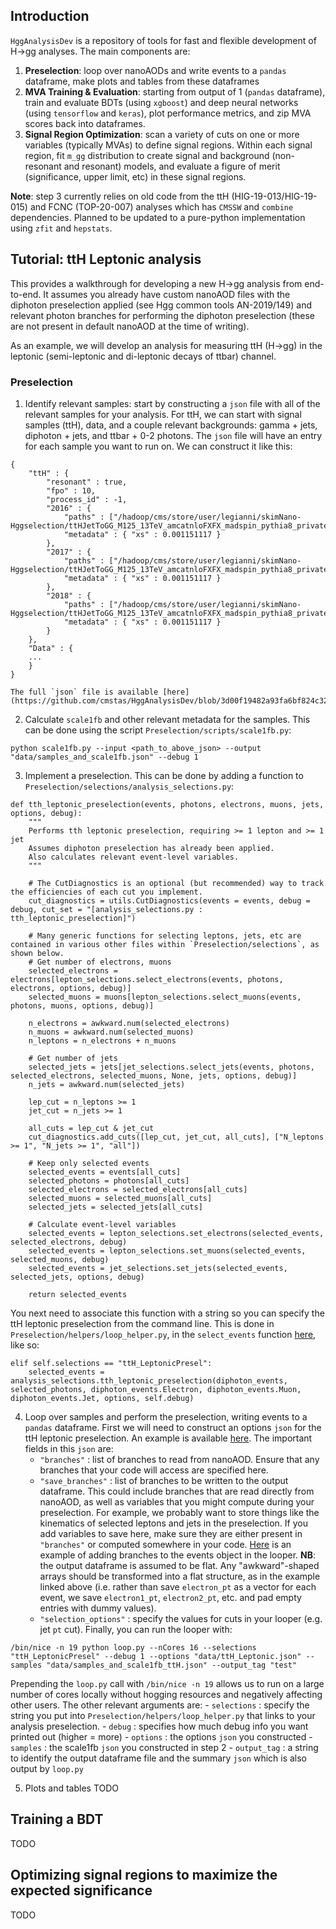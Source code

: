## Introduction 

`HggAnalysisDev` is a repository of tools for fast and flexible development of H->gg analyses.
The main components are:
1. **Preselection**: loop over nanoAODs and write events to a `pandas` dataframe, make plots and tables from these dataframes
2. **MVA Training & Evaluation**: starting from output of 1 (`pandas` dataframe), train and evaluate BDTs (using `xgboost`) and deep neural networks (using `tensorflow` and `keras`), plot performance metrics, and zip MVA scores back into dataframes.
3. **Signal Region Optimization**: scan a variety of cuts on one or more variables (typically MVAs) to define signal regions. Within each signal region, fit `m_gg` distribution to create signal and background (non-resonant and resonant) models, and evaluate a figure of merit (significance, upper limit, etc) in these signal regions.

**Note**: step 3 currently relies on old code from the ttH (HIG-19-013/HIG-19-015) and FCNC (TOP-20-007) analyses which has `CMSSW` and `combine` dependencies. Planned to be updated to a pure-python implementation using `zfit` and `hepstats`.

## Tutorial: ttH Leptonic analysis
This provides a walkthrough for developing a new H->gg analysis from end-to-end. It assumes you already have custom nanoAOD files with the diphoton preselection applied (see Hgg common tools AN-2019/149) and relevant photon branches for performing the diphoton preselection (these are not present in default nanoAOD at the time of writing).

As an example, we will develop an analysis for measuring ttH (H->gg) in the leptonic (semi-leptonic and di-leptonic decays of ttbar) channel.

### Preselection
1. Identify relevant samples: start by constructing a `json` file with all of the relevant samples for your analysis.
   For ttH, we can start with signal samples (ttH), data, and a couple relevant backgrounds: gamma + jets, diphoton + jets, and ttbar + 0-2 photons.
   The `json` file will have an entry for each sample you want to run on. We can construct it like this:

```
{
    "ttH" : {
        "resonant" : true,
        "fpo" : 10,
        "process_id" : -1,
        "2016" : {
            "paths" : ["/hadoop/cms/store/user/legianni/skimNano-Hggselection/ttHJetToGG_M125_13TeV_amcatnloFXFX_madspin_pythia8_private_mc17/"],
            "metadata" : { "xs" : 0.001151117 }
        },
        "2017" : {
            "paths" : ["/hadoop/cms/store/user/legianni/skimNano-Hggselection/ttHJetToGG_M125_13TeV_amcatnloFXFX_madspin_pythia8_private_mc17/"],
            "metadata" : { "xs" : 0.001151117 }
        },
        "2018" : {
            "paths" : ["/hadoop/cms/store/user/legianni/skimNano-Hggselection/ttHJetToGG_M125_13TeV_amcatnloFXFX_madspin_pythia8_private_mc18/"],
            "metadata" : { "xs" : 0.001151117 }
        }
    },
    "Data" : {
    ...
    }
}
```
 
    The full `json` file is available [here](https://github.com/cmstas/HggAnalysisDev/blob/3d00f19482a93fa6bf824c32d54bb3e9cfe0bad7/Preselection/data/samples_ttH.json).

2. Calculate `scale1fb` and other relevant metadata for the samples. This can be done using the script `Preselection/scripts/scale1fb.py`:

```
python scale1fb.py --input <path_to_above_json> --output "data/samples_and_scale1fb.json" --debug 1
```

3. Implement a preselection.
   This can be done by adding a function to `Preselection/selections/analysis_selections.py`:

```
def tth_leptonic_preselection(events, photons, electrons, muons, jets, options, debug):
    """
    Performs tth leptonic preselection, requiring >= 1 lepton and >= 1 jet
    Assumes diphoton preselection has already been applied.
    Also calculates relevant event-level variables.
    """

    # The CutDiagnostics is an optional (but recommended) way to track the efficiencies of each cut you implement.
    cut_diagnostics = utils.CutDiagnostics(events = events, debug = debug, cut_set = "[analysis_selections.py : tth_leptonic_preselection]")

    # Many generic functions for selecting leptons, jets, etc are contained in various other files within `Preselection/selections`, as shown below.
    # Get number of electrons, muons
    selected_electrons = electrons[lepton_selections.select_electrons(events, photons, electrons, options, debug)]
    selected_muons = muons[lepton_selections.select_muons(events, photons, muons, options, debug)]

    n_electrons = awkward.num(selected_electrons)
    n_muons = awkward.num(selected_muons)
    n_leptons = n_electrons + n_muons

    # Get number of jets
    selected_jets = jets[jet_selections.select_jets(events, photons, selected_electrons, selected_muons, None, jets, options, debug)]
    n_jets = awkward.num(selected_jets)

    lep_cut = n_leptons >= 1
    jet_cut = n_jets >= 1

    all_cuts = lep_cut & jet_cut
    cut_diagnostics.add_cuts([lep_cut, jet_cut, all_cuts], ["N_leptons >= 1", "N_jets >= 1", "all"])

    # Keep only selected events
    selected_events = events[all_cuts]
    selected_photons = photons[all_cuts]
    selected_electrons = selected_electrons[all_cuts]
    selected_muons = selected_muons[all_cuts]
    selected_jets = selected_jets[all_cuts]

    # Calculate event-level variables
    selected_events = lepton_selections.set_electrons(selected_events, selected_electrons, debug)
    selected_events = lepton_selections.set_muons(selected_events, selected_muons, debug)
    selected_events = jet_selections.set_jets(selected_events, selected_jets, options, debug)

    return selected_events
```
 
   You next need to associate this function with a string so you can specify the ttH leptonic preselection from the command line.
   This is done in `Preselection/helpers/loop_helper.py`, in the `select_events` function [here](https://github.com/cmstas/HggAnalysisDev/blob/3d00f19482a93fa6bf824c32d54bb3e9cfe0bad7/Preselection/helpers/loop_helper.py#L225), like so:

```
elif self.selections == "ttH_LeptonicPresel":
    selected_events = analysis_selections.tth_leptonic_preselection(diphoton_events, selected_photons, diphoton_events.Electron, diphoton_events.Muon, diphoton_events.Jet, options, self.debug)
```

4. Loop over samples and perform the preselection, writing events to a `pandas` dataframe.
   First we will need to construct an options `json` for the ttH leptonic preselection. An example is available [here](https://github.com/cmstas/HggAnalysisDev/blob/3d00f19482a93fa6bf824c32d54bb3e9cfe0bad7/Preselection/data/ttH_Leptonic.json).
   The important fields in this `json` are:
    - `"branches"` : list of branches to read from nanoAOD. Ensure that any branches that your code will access are specified here.
    - `"save_branches"` : list of branches to be written to the output dataframe. This could include branches that are read directly from nanoAOD, as well as variables that you might compute during your preselection. For example, we probably want to store things like the kinematics of selected leptons and jets in the preselection. If you add variables to save here, make sure they are either present in `"branches"` or computed somewhere in your code. [Here](https://github.com/cmstas/HggAnalysisDev/blob/3d00f19482a93fa6bf824c32d54bb3e9cfe0bad7/Preselection/selections/lepton_selections.py#L45-L63) is an example of adding branches to the events object in the looper. **NB**: the output dataframe is assumed to be flat. Any "awkward"-shaped arrays should be transformed into a flat structure, as in the example linked above (i.e. rather than save `electron_pt` as a vector for each event, we save `electron1_pt`, `electron2_pt`, etc. and pad empty entries with dummy values).
    - `"selection_options"` : specify the values for cuts in your looper (e.g. jet `pt` cut).
   Finally, you can run the looper with:

```
/bin/nice -n 19 python loop.py --nCores 16 --selections "ttH_LeptonicPresel" --debug 1 --options "data/ttH_Leptonic.json" --samples "data/samples_and_scale1fb_ttH.json" --output_tag "test"
```

   Prepending the `loop.py` call with `/bin/nice -n 19` allows us to run on a large number of cores locally without hogging resources and negatively affecting other users.
   The other relevant arguments are:
    - `selections` : specify the string you put into `Preselection/helpers/loop_helper.py` that links to your analysis preselection.
    - `debug` : specifies how much debug info you want printed out (higher = more)
    - `options` : the options `json` you constructed
    - `samples` : the scale1fb `json` you constructed in step 2
    - `output_tag` : a string to identify the output dataframe file and the summary `json` which is also output by `loop.py`
 
5. Plots and tables
   TODO

## Training a BDT
TODO

## Optimizing signal regions to maximize the expected significance
TODO 
